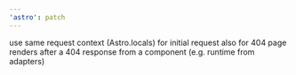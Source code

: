 ```yaml
---
'astro': patch
---
```


use same request context (Astro.locals) for initial request also for 404 page renders after a 404 response from a component (e.g. runtime from adapters)
